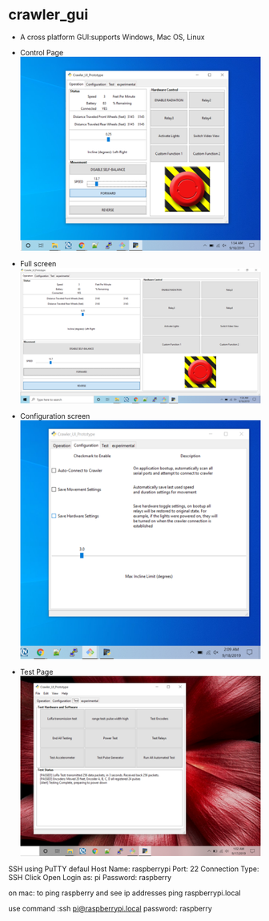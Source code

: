 # crawler_gui
* A cross platform GUI:supports Windows, Mac OS, Linux

* Control Page
![Control Page](https://github.com/mhouse1/crawler_gui/blob/master/Documentation/GUI_View1.PNG)

* Full screen
![Test Page](https://github.com/mhouse1/crawler_gui/blob/master/Documentation/GUI_View2.PNG)

* Configuration screen
![Test Page](https://github.com/mhouse1/crawler_gui/blob/master/Documentation/GUI_View3.PNG)


* Test Page
![Test Page](https://github.com/mhouse1/crawler_gui/blob/master/Documentation/GUI_View4.PNG)


SSH using PuTTY defaul
Host Name: raspberrypi
Port: 22
Connection Type: SSH
Click Open
Login as: pi
Password: raspberry


on mac:
to ping raspberry and see ip addresses
    ping raspberrypi.local

use command :ssh pi@raspberrypi.local
password: raspberry
